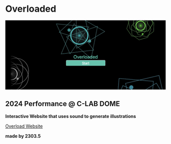 # Overloaded 

![](./main/media/02.png)

## 2024 Performance @ C-LAB DOME

**Interactive Website that uses sound to generate illustrations**

[Overload Website](https://overloaded.vercel.app)<br>




**made by 2303.5** <br>